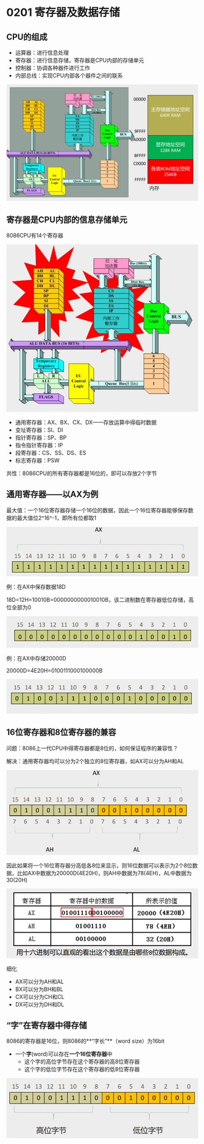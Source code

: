 # 0201 寄存器及数据存储

## CPU的组成

- 运算器：进行信息处理
- 寄存器：进行信息存储，寄存器是CPU内部的存储单元
- 控制器：协调各种器件进行工作
- 内部总线：实现CPU内部各个器件之间的联系

![image-20230902225239543](./assets/image-20230902225239543.png)

## 寄存器是CPU内部的信息存储单元

8086CPU有14个寄存器

![image-20230902225500928](./assets/image-20230902225500928.png)

-  通用寄存器：AX、BX、CX、DX——存放运算中得临时数据
- 变址寄存器：SI、DI
- 指针寄存器：SP、BP
- 指令指针寄存器：IP
- 段寄存器：CS、SS、DS、ES
- 标志寄存器：PSW

共性：8086CPU的所有寄存器都是16位的，即可以存放2个字节

## 通用寄存器——以AX为例

最大值：一个16位寄存器存储一个16位的数据，因此一个16位寄存器能够保存数据的最大值位2^16^-1，即所有位都取1

![image-20230902225808139](./assets/image-20230902225808139.png)

例：在AX中保存数据18D

18D=12H=10010B=0000000000010010B，该二进制数在寄存器低位存储，高位全部为0

![image-20230902230002256](./assets/image-20230902230002256.png)

例：在AX中存储20000D

20000D=4E20H=0100111000100000B

![image-20230902230047576](./assets/image-20230902230047576.png)

## 16位寄存器和8位寄存器的兼容

问题：8086上一代CPU中得寄存器都是8位的，如何保证程序的兼容性？

解决：通用寄存器均可以分为2个独立的8位寄存器，如AX可以分为AH和AL

![image-20230902230332721](./assets/image-20230902230332721.png)

因此如果将一个16位寄存器分高低各8位来显示，则16位数据可以表示为2个8位数据，比如AX中数据为20000D(4E20H)，则AH中数据为78(4EH)，AL中数据为30(20H)

![image-20230902230636424](./assets/image-20230902230636424.png)

细化

- AX可以分为AH和AL
- BX可以分为BH和BL
- CX可以分为CH和CL
- DX可以分为DH和DL  

## “字”在寄存器中得存储

8086的寄存器是16位，则8086的**“字长”**（word size）为16bit

- 一个**字**(word)可以存在**一个16位寄存器**中
  - 这个字的高位字节存在这个寄存器的高8位寄存器
  - 这个字的低位字节存在这个寄存器的低8位寄存器  

![image-20230902230941537](./assets/image-20230902230941537.png)